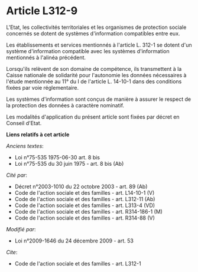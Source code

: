 # Article L312-9

L'Etat, les collectivités territoriales et les organismes de protection sociale concernés se dotent de systèmes d'information
compatibles entre eux. 

Les établissements et services mentionnés à l'article L. 312-1 se dotent d'un système d'information compatible avec les
systèmes d'information mentionnés à l'alinéa précédent. 

Lorsqu'ils relèvent de son domaine de compétence, ils transmettent à la Caisse nationale de solidarité pour l'autonomie les
données nécessaires à l'étude mentionnée au 11° du I de l'article L. 14-10-1 dans des conditions fixées par voie
réglementaire. 

Les systèmes d'information sont conçus de manière à assurer le respect de la protection des données à caractère nominatif. 

Les modalités d'application du présent article sont fixées par décret en Conseil d'Etat.

**Liens relatifs à cet article**

_Anciens textes_:

  - Loi n°75-535 1975-06-30 art. 8 bis
  - Loi n°75-535 du 30 juin 1975 - art. 8 bis (Ab)

_Cité par_:

  - Décret n°2003-1010 du 22 octobre 2003 - art. 89 (Ab)
  - Code de l'action sociale et des familles - art. L14-10-1 (V)
  - Code de l'action sociale et des familles - art. L312-11 (Ab)
  - Code de l'action sociale et des familles - art. L313-4 (VD)
  - Code de l'action sociale et des familles - art. R314-186-1 (M)
  - Code de l'action sociale et des familles - art. R314-88 (V)

_Modifié par_:

  - Loi n°2009-1646 du 24 décembre 2009 - art. 53

_Cite_:

  - Code de l'action sociale et des familles - art. L312-1
